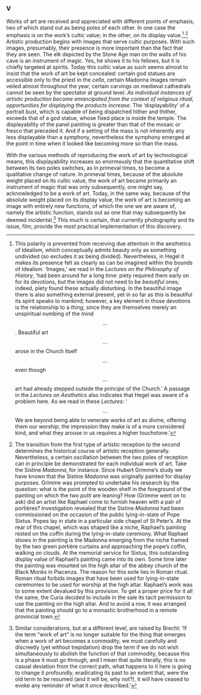 ### V

Works of art are received and appreciated with different points of emphasis, two of which stand out as being poles of each other. In one case the emphasis is on the work’s cultic value; in the other, on its display value.[^8],[^9] Artistic production begins with images that serve cultic purposes. With such images, presumably, their presence is more important than the fact that they are seen. The elk depicted by the Stone Age man on the walls of his cave is an instrument of magic. Yes, he shows it to his fellows, but it is chiefly targeted at spirits. Today this cultic value as such seems almost to insist that the work of art be kept concealed: certain god statues are accessible only to the priest in the *cella*, certain Madonna images remain veiled almost throughout the year, certain carvings on medieval cathedrals cannot be seen by the spectator at ground level. *As individual instances of artistic production become emancipated from the context of religious ritual, opportunities for displaying the products increase*. The ‘displayability’ of a portrait bust, which is capable of being dispatched hither and thither, exceeds that of a god statue, whose fixed place is inside the temple. The displayability of the panel painting is greater than that of the mosaic or fresco that preceded it. And if a setting of the mass is not inherently any less displayable than a symphony, nevertheless the symphony emerged at the point in time when it looked like becoming more so than the mass.

With the various methods of reproducing the work of art by technological means, this displayability increases so enormously that the quantitative shift between its two poles switches, as in primeval times, to become a qualitative change of nature. In primeval times, because of the absolute weight placed on its cultic value, the work of art became primarily an instrument of magic that was only subsequently, one might say, acknowledged to be a work of art. Today, in the same way, because of the absolute weight placed on its display value, the work of art is becoming an image with entirely new functions, of which the one we are aware of, namely the artistic function, stands out as one that may subsequently be deemed incidental.[^10] This much is certain, that currently photography and its issue, film, provide the most practical implementation of this discovery.

[^8]:This polarity is prevented from receiving due attention in the aesthetics of Idealism, which conceptually admits beauty only as something undivided (so excludes it as being divided). Nevertheless, in Hegel it makes its presence felt as clearly as can be imagined within the bounds of Idealism. ‘Images,’ we read in the *Lectures on the Philosophy of History*, ‘had been around for a long time: piety required them early on for its devotions, but the images did not need to be *beautiful* ones; indeed, piety found these actually disturbing. In the beautiful image there is also something external present, yet in so far as this is beautiful its spirit speaks to mankind; however, a key element in those devotions is the relationship to a *thing*, since they are themselves merely an unspiritual numbing of the mind $$ … $$. Beautiful art $$ … $$ arose in the Church itself $$ … $$ even though $$ … $$ art had already stepped outside the *principe* of the Church.’ A passage in the *Lectures on Aesthetics* also indicates that Hegel was aware of a problem here. As we read in these *Lectures*: ‘$$ … $$ We are beyond being able to venerate works of art as divine, offering them our worship; the impression they make is of a more considered kind, and what they arouse in us requires a higher touchstone.’
[^9]:The transition from the first type of artistic reception to the second determines the historical course of artistic reception generally. Nevertheless, a certain oscillation between the two poles of reception can in principle be demonstrated for each individual work of art. Take the Sistine *Madonna*, for instance. Since Hubert Grimme’s study we have known that the Sistine *Madonna* was originally painted for display purposes. Grimme was prompted to undertake his research by the question: what is the point of the wooden shelf in the foreground of the painting on which the two *putti* are leaning? How (Grimme went on to ask) did an artist like Raphael come to furnish heaven with a pair of portières? Investigation revealed that the Sistine *Madonna* had been commissioned on the occasion of the public lying-in-state of Pope Sixtus. Popes lay in state in a particular side chapel of St Peter’s. At the rear of this chapel, which was shaped like a niche, Raphael’s painting rested on the coffin during the lying-in-state ceremony. What Raphael shows in the painting is the Madonna emerging from the niche framed by the two green portière curtains and approaching the pope’s coffin, walking on clouds. At the memorial service for Sixtus, this outstanding display value of Raphael’s painting came into its own. Some time later the painting was mounted on the high altar of the abbey church of the Black Monks in Piacenza. The reason for this exile lies in Roman ritual. Roman ritual forbids images that have been used for lying-in-state ceremonies to be used for worship at the high altar. Raphael’s work was to some extent devalued by this provision. To get a proper price for it all the same, the Curia decided to include in the sale its tacit permission to use the painting on the high altar. And to avoid a row, it was arranged that the painting should go to a monastic brotherhood in a remote provincial town.
[^10]: Similar considerations, but at a different level, are raised by Brecht: ‘If the term “work of art” is no longer suitable for the thing that emerges when a work of art becomes a commodity, we must carefully and discreetly (yet without trepidation) drop the term if we do not wish simultaneously to abolish the function of that commodity, because this is a phase it must go through, and I mean that quite literally, this is no casual deviation from the correct path, what happens to it here is going to change it profoundly, eradicating its past to an extent that, were the old term to be resumed (and it will be, why not?), it will have ceased to evoke any reminder of what it once described.’

